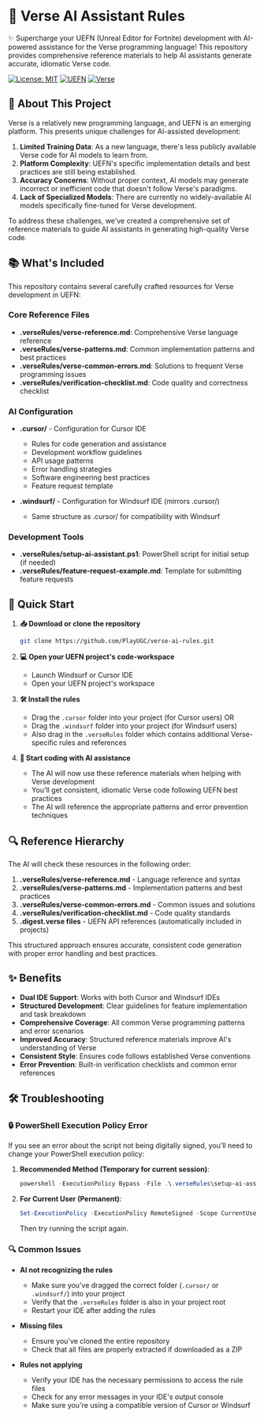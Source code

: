 # 🚀 Verse AI Assistant Rules

✨ Supercharge your UEFN (Unreal Editor for Fortnite) development with AI-powered assistance for the Verse programming language! This repository provides comprehensive reference materials to help AI assistants generate accurate, idiomatic Verse code.

[![License: MIT](https://img.shields.io/badge/License-MIT-yellow.svg)](https://opensource.org/licenses/MIT)
[![UEFN](https://img.shields.io/badge/UEFN-00A3FF?logo=unrealengine&logoColor=white)](https://dev.epicgames.com/community/learning/tutorials/1D/unreal-engine-intro-to-uefn)
[![Verse](https://img.shields.io/badge/Verse-FF6B6B?logo=code&logoColor=white)](https://dev.epicgames.com/community/learning/courses/1D/unreal-engine-intro-to-verse)

## 🤔 About This Project

Verse is a relatively new programming language, and UEFN is an emerging platform. This presents unique challenges for AI-assisted development:

1. **Limited Training Data**: As a new language, there's less publicly available Verse code for AI models to learn from.
2. **Platform Complexity**: UEFN's specific implementation details and best practices are still being established.
3. **Accuracy Concerns**: Without proper context, AI models may generate incorrect or inefficient code that doesn't follow Verse's paradigms.
4. **Lack of Specialized Models**: There are currently no widely-available AI models specifically fine-tuned for Verse development.

To address these challenges, we've created a comprehensive set of reference materials to guide AI assistants in generating high-quality Verse code.

## 📚 What's Included

This repository contains several carefully crafted resources for Verse development in UEFN:

### Core Reference Files
- **.verseRules/verse-reference.md**: Comprehensive Verse language reference
- **.verseRules/verse-patterns.md**: Common implementation patterns and best practices
- **.verseRules/verse-common-errors.md**: Solutions to frequent Verse programming issues
- **.verseRules/verification-checklist.md**: Code quality and correctness checklist

### AI Configuration
- **.cursor/** - Configuration for Cursor IDE
  - Rules for code generation and assistance
  - Development workflow guidelines
  - API usage patterns
  - Error handling strategies
  - Software engineering best practices
  - Feature request template

- **.windsurf/** - Configuration for Windsurf IDE (mirrors .cursor/)
  - Same structure as .cursor/ for compatibility with Windsurf

### Development Tools
- **.verseRules/setup-ai-assistant.ps1**: PowerShell script for initial setup (if needed)
- **.verseRules/feature-request-example.md**: Template for submitting feature requests

## 🚀 Quick Start

1. **📥 Download or clone the repository**
   ```bash
   git clone https://github.com/PlayUGC/verse-ai-rules.git
   ```

2. **💻 Open your UEFN project's code-workspace**
   - Launch Windsurf or Cursor IDE
   - Open your UEFN project's workspace

3. **🛠 Install the rules**
   - Drag the `.cursor` folder into your project (for Cursor users) OR
   - Drag the `.windsurf` folder into your project (for Windsurf users)
   - Also drag in the `.verseRules` folder which contains additional Verse-specific rules and references

4. **🤖 Start coding with AI assistance**
   - The AI will now use these reference materials when helping with Verse development
   - You'll get consistent, idiomatic Verse code following UEFN best practices
   - The AI will reference the appropriate patterns and error prevention techniques

## 🔍 Reference Hierarchy

The AI will check these resources in the following order:

1. **.verseRules/verse-reference.md** - Language reference and syntax
2. **.verseRules/verse-patterns.md** - Implementation patterns and best practices
3. **.verseRules/verse-common-errors.md** - Common issues and solutions
4. **.verseRules/verification-checklist.md** - Code quality standards
5. **.digest.verse files** - UEFN API references (automatically included in projects)

This structured approach ensures accurate, consistent code generation with proper error handling and best practices.

## ✨ Benefits

- **Dual IDE Support**: Works with both Cursor and Windsurf IDEs
- **Structured Development**: Clear guidelines for feature implementation and task breakdown
- **Comprehensive Coverage**: All common Verse programming patterns and error scenarios
- **Improved Accuracy**: Structured reference materials improve AI's understanding of Verse
- **Consistent Style**: Ensures code follows established Verse conventions
- **Error Prevention**: Built-in verification checklists and common error references

## 🛠 Troubleshooting

### 🔒 PowerShell Execution Policy Error
If you see an error about the script not being digitally signed, you'll need to change your PowerShell execution policy:

1. **Recommended Method (Temporary for current session)**:
   ```powershell
   powershell -ExecutionPolicy Bypass -File .\.verseRules\setup-ai-assistant.ps1
   ```

2. **For Current User (Permanent)**:
   ```powershell
   Set-ExecutionPolicy -ExecutionPolicy RemoteSigned -Scope CurrentUser
   ```
   Then try running the script again.

### 🔍 Common Issues

- **AI not recognizing the rules**
  - Make sure you've dragged the correct folder (`.cursor/` or `.windsurf/`) into your project
  - Verify that the `.verseRules` folder is also in your project root
  - Restart your IDE after adding the rules

- **Missing files**
  - Ensure you've cloned the entire repository
  - Check that all files are properly extracted if downloaded as a ZIP

- **Rules not applying**
  - Verify your IDE has the necessary permissions to access the rule files
  - Check for any error messages in your IDE's output console
  - Make sure you're using a compatible version of Cursor or Windsurf
